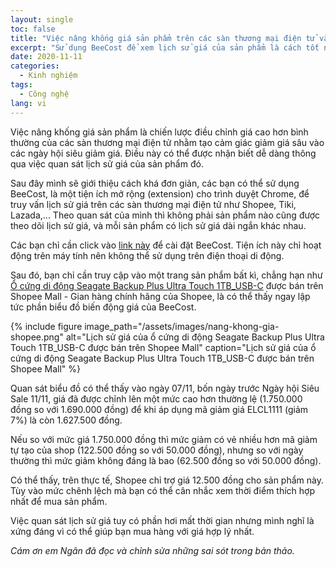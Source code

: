 ```yaml
---
layout: single
toc: false
title: "Việc nâng khống giá sản phẩm trên các sàn thương mại điện tử và cách nhận biết"
excerpt: "Sử dụng BeeCost để xem lịch sử giá của sản phẩm là cách tốt nhất hiện nay."
date: 2020-11-11
categories:
  - Kinh nghiệm
tags:
  - Công nghệ
lang: vi
---
```


Việc nâng khống giá sản phẩm là chiến lược điều chỉnh giá cao hơn bình thường của các sàn thương mại điện tử nhằm tạo cảm giác giảm giá sâu vào các ngày hội siêu giảm giá. Điều này có thể được nhận biết dễ dàng thông qua việc quan sát lịch sử giá của sản phẩm đó.

Sau đây mình sẽ giới thiệu cách khá đơn giản, các bạn có thể sử dụng BeeCost, là một tiện ích mở rộng (extension) cho trình duyệt Chrome, để truy vấn lịch sử giá trên các sàn thương mại điện tử như Shopee, Tiki, Lazada,... Theo quan sát của mình thì không phải sản phẩm nào cũng được theo dõi lịch sử giá, và mỗi sản phẩm có lịch sử giá dài ngắn khác nhau.

Các bạn chỉ cần click vào [link này](https://chrome.google.com/webstore/detail/hfgkoaengklibhfagaababcngpehggmm) để cài đặt BeeCost. Tiện ích này chỉ hoạt động trên máy tính nên không thể sử dụng trên điện thoại di động.

Sau đó, bạn chỉ cần truy cập vào một trang sản phẩm bất kì, chẳng hạn như [Ổ cứng di động Seagate Backup Plus Ultra Touch 1TB_USB-C](https://shopee.vn/-M%C3%A3-ELCL1111-gi%E1%BA%A3m-7-%C4%91%C6%A1n-500K-%E1%BB%94-c%E1%BB%A9ng-di-%C4%91%E1%BB%99ng-Seagate-Backup-Plus-Ultra-Touch-1TB_USB-C-G%C3%B3i-c%E1%BB%A9u-d%E1%BB%AF-li%E1%BB%87u-i.279742060.4340999732) được bán trên Shopee Mall - Gian hàng chính hãng của Shopee, là có thể thấy ngay lập tức phần biểu đồ biến động giá của BeeCost.

{% include figure image_path="/assets/images/nang-khong-gia-shopee.png" alt="Lịch sử giá của ổ cứng di động Seagate Backup Plus Ultra Touch 1TB_USB-C được bán trên Shopee Mall" caption="Lịch sử giá của ổ cứng di động Seagate Backup Plus Ultra Touch 1TB_USB-C được bán trên Shopee Mall" %}

Quan sát biểu đồ có thể thấy vào ngày 07/11, bốn ngày trước Ngày hội Siêu Sale 11/11, giá đã được chỉnh lên một mức cao hơn thường lệ (1.750.000 đồng so với 1.690.000 đồng) để khi áp dụng mã giảm giá ELCL1111 (giảm 7%) là còn 1.627.500 đồng.

Nếu so với mức giá 1.750.000 đồng thì mức giảm có vẻ nhiều hơn mã giảm tự tạo của shop (122.500 đồng so với 50.000 đồng), nhưng so với ngày thường thì mức giảm không đáng là bao (62.500 đồng so với 50.000 đồng).

Có thể thấy, trên thực tế, Shopee chỉ trợ giá 12.500 đồng cho sản phẩm này. Tùy vào mức chênh lệch mà bạn có thể cân nhắc xem thời điểm thích hợp nhất để mua sản phẩm.

Việc quan sát lịch sử giá tuy có phần hơi mất thời gian nhưng mình nghĩ là xứng đáng vì có thể giúp bạn mua hàng với giá hợp lý nhất.

*Cám ơn em Ngân đã đọc và chỉnh sửa những sai sót trong bản thảo.*
